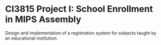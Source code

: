 # CI3815 Project I: School Enrollment in MIPS Assembly

Design and implementation of a registration system for subjects taught by an educational institution.

